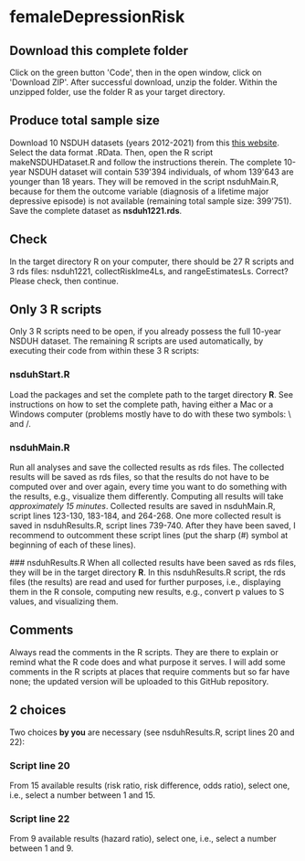 # femaleDepressionRisk

## Download this complete folder
Click on the green button 'Code', then in the open window, click on 'Download ZIP'. After successful download, unzip the folder. Within the unzipped folder, use the folder R as your target directory.

## Produce total sample size
Download 10 NSDUH datasets (years 2012-2021) from this [this website](https://www.datafiles.samhsa.gov/dataset/national-survey-drug-use-and-health-2021-nsduh-2021-ds0001). Select the data format .RData. Then, open the R script makeNSDUHDataset.R and follow the instructions therein. The complete 10-year NSDUH dataset will contain 539'394 individuals, of whom 139'643 are younger than 18 years. They will be removed in the script nsduhMain.R, because for them the outcome variable (diagnosis of a lifetime major depressive episode) is not available (remaining total sample size: 399'751). Save the complete dataset as **nsduh1221.rds**.

## Check
In the target directory R on your computer, there should be 27 R scripts and 3 rds files: nsduh1221, collectRisklme4Ls, and rangeEstimatesLs. Correct? Please check, then continue.

## Only 3 R scripts
Only 3 R scripts need to be open, if you already possess the full 10-year NSDUH dataset. The remaining R scripts are used automatically, by executing their code from within these 3 R scripts:

### nsduhStart.R
Load the packages and set the complete path to the target directory **R**. See instructions on how to set the complete path, having either a Mac or a Windows computer (problems mostly have to do with these two symbols: \ and /.

### nsduhMain.R
Run all analyses and save the collected results as rds files. The collected results will be saved as rds files, so that the results do not have to be computed over and over again, every time you want to do something with the results, e.g., visualize them differently. Computing all results will take *approximately 15 minutes*.
Collected results are saved in nsduhMain.R, script lines 123-130, 183-184, and 264-268. One more collected result is saved in nsduhResults.R, script lines 739-740. After they have been saved, I recommend to outcomment these script lines (put the sharp (#) symbol at beginning of each of these lines).

### nsduhResults.R
When all collected results have been saved as rds files, they will be in the target directory **R**. In this nsduhResults.R script, the rds files (the results) are read and used for further purposes, i.e., displaying them in the R console, computing new results, e.g., convert p values to S values, and visualizing them.

## Comments
Always read the comments in the R scripts. They are there to explain or remind what the R code does and what purpose it serves. I will add some comments in the R scripts at places that require comments but so far have none; the updated version will be uploaded to this GitHub repository.

## 2 choices
Two choices **by you** are necessary (see nsduhResults.R, script lines 20 and 22):

### Script line 20
From 15 available results (risk ratio, risk difference, odds ratio), select one, i.e., select a number between 1 and 15.

### Script line 22
From 9 available results (hazard ratio), select one, i.e., select a number between 1 and 9.
